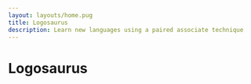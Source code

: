 ```yaml
---
layout: layouts/home.pug
title: Logosaurus
description: Learn new languages using a paired associate technique
---
```


# Logosaurus




